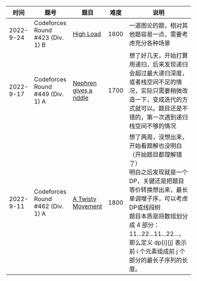 | 时间 | 题号 | 题目      | 难度 | 说明 |
|----|---------|-----|-----|--------|
|2022-9-24| Codeforces Round #423 (Div. 1)  B  | [High Load](https://codeforces.com/contest/827/problem/B) |    1800   | 一道图论的题，相对其他题容易一点，需要考虑充分各种场景 |
|2022-9-17| Codeforces Round #449 (Div. 1)  A  | [Nephren gives a riddle](https://codeforces.com/contest/896/problem/A) |    1700   | 想了好几天，开始打算用递归，后来发现递归会超过最大递归深度，或者栈空间不足的情况，实际只需要稍微改造一下，变成迭代的方式就可以。题目还是不错的，第一次遇到递归栈空间不够的情况 |
|2022-9-11| Codeforces Round #462 (Div. 1)  A  | [A Twisty Movement](https://codeforces.com/contest/933/problem/A) |    1800   | 想了两周，没想出来，开始看题解也没明白（开始题目都理解错了）<br>明白之后发现就是一个DP，关键还是把题目等价转换想出来，最长单调增子序，可以考虑DP或线段树<br>题目本质是将数组划分成 4 部分：11...22...11...22...，那么定义 dp[i][j] 表示前 i 个元素组成前 j 个部分的最长子序列的长度。 |
